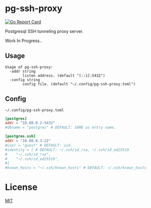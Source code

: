 # pg-ssh-proxy

[![Go Report Card](https://goreportcard.com/badge/github.com/yskszk63/pg-ssh-proxy)](https://goreportcard.com/report/github.com/yskszk63/pg-ssh-proxy)

Postgresql SSH tunneling proxy server.

Work In Progress..

## Usage

```
Usage of pg-ssh-proxy:
  -addr string
        listen address. (default "[::1]:5432")
  -config string
        config file. (default "~/.config/pg-ssh-proxy.toml")
```

## Config

`~/.config/pg-ssh-proxy.toml`

```toml
[postgres]
addr = "10.88.0.2:5432"
#dbname = "postgres" # DEFAULT: SAME as entry name.

[postgres.ssh]
addr = "10.88.0.3:22"
#user = "guest" # DEFAULT: uid.
#identity = [ # DEFAULT: ~/.ssh/id_rsa, ~/.ssh/id_ed25519
#    "~/.ssh/id_rsa",
#    "~/.ssh/id_ed25519",
#]
#known_hosts = "~/.ssh/known_hosts" # DEFAULT: ~/.ssh/known_hosts
```

# License

[MIT](LICENSE)
